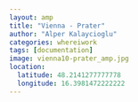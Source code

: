```yaml
---
layout: amp
title: "Vienna - Prater"
author: "Alper Kalaycioglu"
categories: whereiwork
tags: [documentation]
image: vienna10-prater_amp.jpg
location:
  latitude: 48.2141277777778
  longitude: 16.3981472222222
---
```

